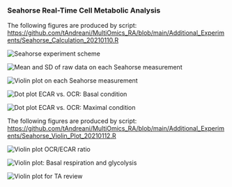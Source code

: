 ### Seahorse Real-Time Cell Metabolic Analysis
The following figures are produced by script: https://github.com/tAndreani/MultiOmics_RA/blob/main/Additional_Experiments/Seahorse_Calculation_20210110.R

![Seahorse experiment scheme](https://github.com/tAndreani/MultiOmics_RA/blob/main/Additional_Experiments/Demo_OCR_ECAR_20210110.png)

![Mean and SD of raw data on each Seahorse measurement](https://github.com/tAndreani/MultiOmics_RA/blob/main/Additional_Experiments/Mean_sd_20210110.png)

![Violin plot on each Seahorse measurement](https://github.com/tAndreani/MultiOmics_RA/blob/main/Additional_Experiments/Calculation_20210110.png)

![Dot plot ECAR vs. OCR: Basal condition](https://github.com/tAndreani/MultiOmics_RA/blob/main/Additional_Experiments/Basal_OCR_ECAR_20210110.png)

![Dot plot ECAR vs. OCR: Maximal condition](https://github.com/tAndreani/MultiOmics_RA/blob/main/Additional_Experiments/Maximal_OCR_ECAR_20210110.png)

The following figures are produced by script: https://github.com/tAndreani/MultiOmics_RA/blob/main/Additional_Experiments/Seahorse_Violin_Plot_20210112.R

![Violin plot OCR/ECAR ratio](https://github.com/tAndreani/MultiOmics_RA/blob/main/Additional_Experiments/OCR_ECAR_Ratio_Label_With_Score_20210118.png)

![Violin plot: Basal respiration and glycolysis](https://github.com/tAndreani/MultiOmics_RA/blob/main/Additional_Experiments/Calculation_Label_With_Score_Dept_Meeting_20210903.png)

![Violin plot for TA review](https://github.com/tAndreani/MultiOmics_RA/blob/main/Additional_Experiments/Calculation_Label_With_Score_TA_Review_2panels_20210511.png)
